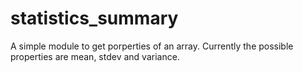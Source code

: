 # statistics_summary
A simple module to get porperties of an array. Currently the possible properties are mean, stdev and variance.
